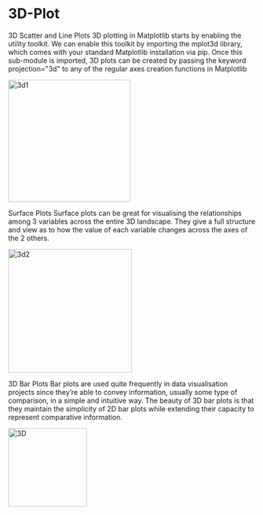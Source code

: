 # 3D-Plot


3D Scatter and Line Plots
3D plotting in Matplotlib starts by enabling the utility toolkit. We can enable this toolkit by importing the mplot3d library, which comes with your standard Matplotlib installation via pip.
Once this sub-module is imported, 3D plots can be created by passing the keyword projection="3d" to any of the regular axes creation functions in Matplotlib

<img width="249" alt="3d1" src="https://user-images.githubusercontent.com/40309757/105430954-b8bb9a00-5c7a-11eb-8276-0f2f84aafa66.PNG">

Surface Plots
Surface plots can be great for visualising the relationships among 3 variables across the entire 3D landscape. They give a full structure and view as to how the value of each variable changes across the axes of the 2 others.

<img width="252" alt="3d2" src="https://user-images.githubusercontent.com/40309757/105430958-b8bb9a00-5c7a-11eb-9088-db02f2e1b3b2.PNG">

3D Bar Plots
Bar plots are used quite frequently in data visualisation projects since they’re able to convey information, usually some type of comparison, in a simple and intuitive way. The beauty of 3D bar plots is that they maintain the simplicity of 2D bar plots while extending their capacity to represent comparative information.

<img width="160" alt="3D" src="https://user-images.githubusercontent.com/40309757/105430953-b78a6d00-5c7a-11eb-8baf-57d73b77221f.PNG">
